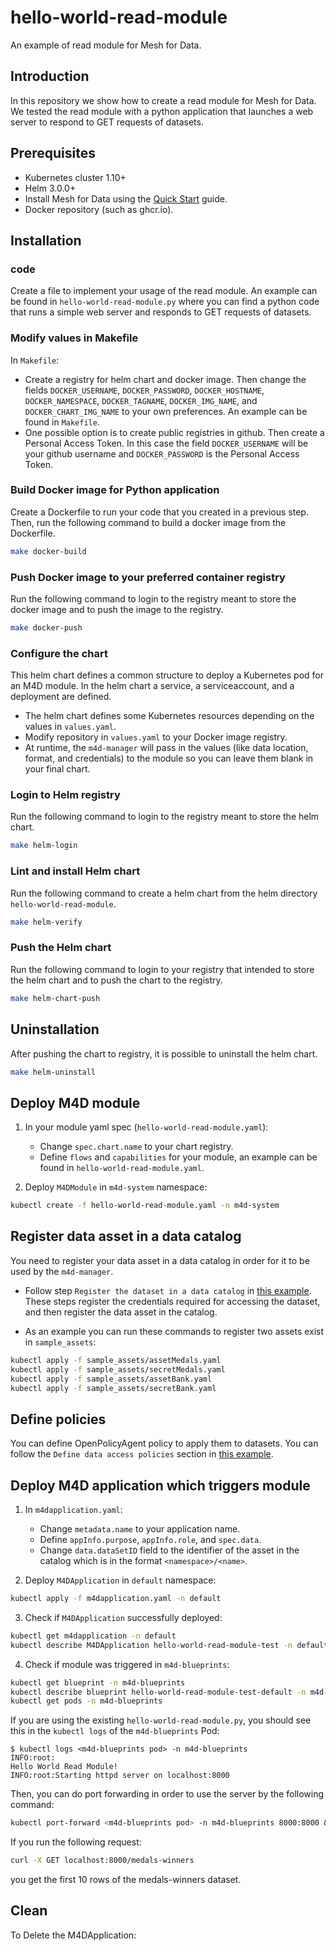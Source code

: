 # hello-world-read-module

An example of read module for Mesh for Data.

<!-- ## A Helm Chart for an example Mesh for Data module -->

## Introduction

In this repository we show how to create a read module for Mesh for Data. We tested the read module with a python application that launches a web server to respond to GET requests of datasets.
<!-- This helm chart defines a common structure to deploy a Kubernetes pod for an M4D module.
In the helm chart a service, a serviceaccount, and a deployment are defined.

The configuration for the chart is in the values file. -->

## Prerequisites

- Kubernetes cluster 1.10+
- Helm 3.0.0+
- Install Mesh for Data using the [Quick Start](https://607574aac73ac7a843dd6009--mesh-for-data.netlify.app/get-started/quickstart/) guide.
- Docker repository (such as ghcr.io).

## Installation

### code
Create a file to implement your usage of the read module. An example can be found in `hello-world-read-module.py` where you can find a python code that runs a simple web server and responds to GET requests of datasets.  

### Modify values in Makefile

In `Makefile`:
- Create a registry for helm chart and docker image. Then change the fields `DOCKER_USERNAME`, `DOCKER_PASSWORD`, `DOCKER_HOSTNAME`, `DOCKER_NAMESPACE`, `DOCKER_TAGNAME`, `DOCKER_IMG_NAME`, and `DOCKER_CHART_IMG_NAME` to your own preferences. An example can be found in `Makefile`.
- One possible option is to create public registries in github. Then create a Personal Access Token. In this case the field `DOCKER_USERNAME` will be your github username and `DOCKER_PASSWORD` is the Personal Access Token.

### Build Docker image for Python application

Create a Dockerfile to run your code that you created in a previous step. Then, run the following command to build a docker image from the Dockerfile.

```bash
make docker-build
```

### Push Docker image to your preferred container registry

Run the following command to login to the registry meant to store the docker image and to push the image to the registry.

```bash
make docker-push
```

### Configure the chart
This helm chart defines a common structure to deploy a Kubernetes pod for an M4D module.
In the helm chart a service, a serviceaccount, and a deployment are defined.

- The helm chart defines some Kubernetes resources depending on the values in `values.yaml`.
- Modify repository in `values.yaml` to your Docker image registry.
- At runtime, the `m4d-manager` will pass in the values (like data location, format, and credentials) to the module so you can leave them blank in your final chart.

### Login to Helm registry

Run the following command to login to the registry meant to store the helm chart.

```bash
make helm-login
```

### Lint and install Helm chart

Run the following command to create a helm chart from the helm directory `hello-world-read-module`.

```bash
make helm-verify
```

### Push the Helm chart

Run the following command to login to your registry that intended to store the helm chart and to push the chart to the registry.

```bash
make helm-chart-push
```

## Uninstallation

After pushing the chart to registry, it is possible to uninstall the helm chart.

```bash
make helm-uninstall
```

## Deploy M4D module
1. In your module yaml spec (`hello-world-read-module.yaml`):
    - Change `spec.chart.name` to your chart registry.
    - Define `flows` and `capabilities` for your module, an example can be found in `hello-world-read-module.yaml`. 

2. Deploy `M4DModule` in `m4d-system` namespace:
```bash
kubectl create -f hello-world-read-module.yaml -n m4d-system
```

## Register data asset in a data catalog

You need to register your data asset in a data catalog in order for it to be used by the `m4d-manager`.

- Follow step `Register the dataset in a data catalog` in [this example](https://607573df9860bf9afcf4805b--mesh-for-data.netlify.app/samples/notebook/#define-data-access-policies). These steps register the credentials required for accessing the dataset, and then register the data asset in the catalog.

- As an example you can run these commands to register two assets exist in `sample_assets`:
```bash
kubectl apply -f sample_assets/assetMedals.yaml
kubectl apply -f sample_assets/secretMedals.yaml
kubectl apply -f sample_assets/assetBank.yaml
kubectl apply -f sample_assets/secretBank.yaml
```

## Define policies

You can define OpenPolicyAgent policy to apply them to datasets. You can follow the `Define data access policies` section in [this example](https://607573df9860bf9afcf4805b--mesh-for-data.netlify.app/samples/notebook/#define-data-access-policies).

## Deploy M4D application which triggers module
1. In `m4dapplication.yaml`:
    - Change `metadata.name` to your application name.
    - Define `appInfo.purpose`, `appInfo.role`, and `spec.data`.
    - Change `data.dataSetID` field to the identifier of the asset in the catalog which is in the format `<namespace>/<name>`.
 
2.  Deploy `M4DApplication` in `default` namespace:
```bash
kubectl apply -f m4dapplication.yaml -n default
```
3.  Check if `M4DApplication` successfully deployed:
```bash
kubectl get m4dapplication -n default
kubectl describe M4DApplication hello-world-read-module-test -n default
```

4.  Check if module was triggered in `m4d-blueprints`:
```bash
kubectl get blueprint -n m4d-blueprints
kubectl describe blueprint hello-world-read-module-test-default -n m4d-blueprints
kubectl get pods -n m4d-blueprints
```
If you are using the existing `hello-world-read-module.py`, you should see this in the `kubectl logs` of the `m4d-blueprints` Pod:
```
$ kubectl logs <m4d-blueprints pod> -n m4d-blueprints
INFO:root:
Hello World Read Module!
INFO:root:Starting httpd server on localhost:8000
```

Then, you can do port forwarding in order to use the server by the following command:

```bash
kubectl port-forward <m4d-blueprints pod> -n m4d-blueprints 8000:8000 &
```

If you run the following request:
```bash
curl -X GET localhost:8000/medals-winners
```
you get the first 10 rows of the medals-winners dataset.

## Clean

To Delete the M4DApplication:
